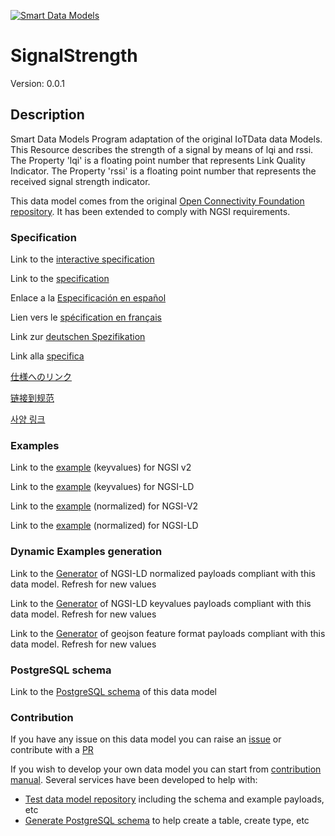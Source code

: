 [![Smart Data Models](https://smartdatamodels.org/wp-content/uploads/2022/01/SmartDataModels_logo.png "Logo")](https://smartdatamodels.org)
# SignalStrength
Version: 0.0.1

## Description 

Smart Data Models Program adaptation of the original IoTData data Models. This Resource describes the strength of a signal by means of lqi and rssi. The Property 'lqi' is a floating point number that represents Link Quality Indicator. The Property 'rssi' is a floating point number that represents the received signal strength indicator.

This data model comes from the original [Open Connectivity Foundation repository](https://github.com/openconnectivityfoundation/IoTDataModels). It has been extended to comply with NGSI requirements.
### Specification

Link to the [interactive specification](https://swagger.lab.fiware.org/?url=https://smart-data-models.github.io/dataModel.OCF/SignalStrength/swagger.yaml)

Link to the [specification](https://github.com/smart-data-models/dataModel.OCF/blob/master/SignalStrength/doc/spec.md)

Enlace a la [Especificación en español](https://github.com/smart-data-models/dataModel.OCF/blob/master/SignalStrength/doc/spec_ES.md)

Lien vers le [spécification en français](https://github.com/smart-data-models/dataModel.OCF/blob/master/SignalStrength/doc/spec_FR.md)

Link zur [deutschen Spezifikation](https://github.com/smart-data-models/dataModel.OCF/blob/master/SignalStrength/doc/spec_DE.md)

Link alla [specifica](https://github.com/smart-data-models/dataModel.OCF/blob/master/SignalStrength/doc/spec_IT.md)

[仕様へのリンク](https://github.com/smart-data-models/dataModel.OCF/blob/master/SignalStrength/doc/spec_JA.md)

[链接到规范](https://github.com/smart-data-models/dataModel.OCF/blob/master/SignalStrength/doc/spec_ZH.md)

[사양 링크](https://github.com/smart-data-models/dataModel.OCF/blob/master/SignalStrength/doc/spec_KO.md)
### Examples

Link to the [example](https://smart-data-models.github.io/dataModel.OCF/SignalStrength/examples/example.json) (keyvalues) for NGSI v2

Link to the [example](https://smart-data-models.github.io/dataModel.OCF/SignalStrength/examples/example.jsonld) (keyvalues) for NGSI-LD

Link to the [example](https://smart-data-models.github.io/dataModel.OCF/SignalStrength/examples/example-normalized.json) (normalized) for NGSI-V2

Link to the [example](https://smart-data-models.github.io/dataModel.OCF/SignalStrength/examples/example-normalized.jsonld) (normalized) for NGSI-LD
### Dynamic Examples generation

Link to the [Generator](https://smartdatamodels.org/extra/ngsi-ld_generator.php?schemaUrl=https://raw.githubusercontent.com/smart-data-models/dataModel.OCF/master/SignalStrength/schema.json&email=info@smartdatamodels.org) of NGSI-LD normalized payloads compliant with this data model. Refresh for new values

Link to the [Generator](https://smartdatamodels.org/extra/ngsi-ld_generator_keyvalues.php?schemaUrl=https://raw.githubusercontent.com/smart-data-models/dataModel.OCF/master/SignalStrength/schema.json&email=info@smartdatamodels.org) of NGSI-LD keyvalues payloads compliant with this data model. Refresh for new values

Link to the [Generator](https://smartdatamodels.org/extra/geojson_features_generator.php?schemaUrl=https://raw.githubusercontent.com/smart-data-models/dataModel.OCF/master/SignalStrength/schema.json&email=info@smartdatamodels.org) of geojson feature format payloads compliant with this data model. Refresh for new values
### PostgreSQL schema

Link to the [PostgreSQL schema](https://github.com/smart-data-models/dataModel.OCF/blob/master/SignalStrength/schema.sql) of this data model
### Contribution

 If you have any issue on this data model you can raise an [issue](https://github.com/smart-data-models/dataModel.OCF/issues)  or contribute with a [PR](https://github.com/smart-data-models/dataModel.OCF/pulls)

 If you wish to develop your own data model you can start from [contribution manual](https://bit.ly/contribution_manual). Several services have been developed to help with: 
 - [Test data model repository](https://smartdatamodels.org/index.php/data-models-contribution-api/) including the schema and example payloads, etc
 - [Generate PostgreSQL schema](https://smartdatamodels.org/index.php/sql-service/) to help create a table, create type, etc